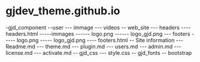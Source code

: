 # gjdev_theme.github.io


-gjd_component
--user
--- immage
--- videos
-- web_site
--- headers
---- headers.html
-----immages
------ logo.png
------ logo_gjd.png
--- footers
----- logo.png
----- logo_gjd.png
---- footers.html
-- Site information
--- Readme.md
--- theme.md
--- plugin.md
--- users.md
--- admin.md
--- license.md
--- activate.md
-- gjd_css
--- style.css
-- gjd_fonts
-- bootstrap

